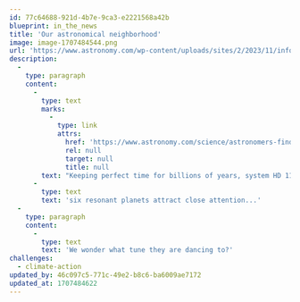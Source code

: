 ```yaml
---
id: 77c64688-921d-4b7e-9ca3-e2221568a42b
blueprint: in_the_news
title: 'Our astronomical neighborhood'
image: image-1707484544.png
url: 'https://www.astronomy.com/wp-content/uploads/sites/2/2023/11/infographic-HD110067.png?w=620&resize=620%2C349'
description:
  -
    type: paragraph
    content:
      -
        type: text
        marks:
          -
            type: link
            attrs:
              href: 'https://www.astronomy.com/science/astronomers-find-six-planets-orbiting-in-resonance/'
              rel: null
              target: null
              title: null
        text: "Keeping perfect time for billions of years, system HD 110067's "
      -
        type: text
        text: 'six resonant planets attract close attention...'
  -
    type: paragraph
    content:
      -
        type: text
        text: 'We wonder what tune they are dancing to?'
challenges:
  - climate-action
updated_by: 46c097c5-771c-49e2-b8c6-ba6009ae7172
updated_at: 1707484622
---
```

